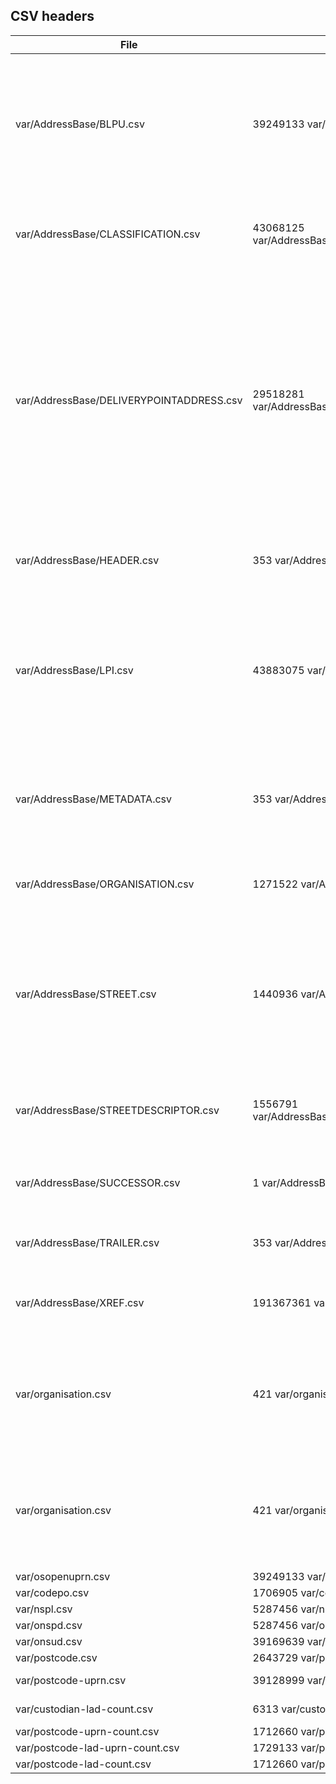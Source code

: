 ## CSV headers

| File | Lines | Size |Columns |
| --- | --- | --- |--- |
| var/AddressBase/BLPU.csv | 39249133 var/AddressBase/BLPU.csv | 5.1G | RECORD_IDENTIFIER, CHANGE_TYPE, PRO_ORDER, UPRN, LOGICAL_STATUS, BLPU_STATE, BLPU_STATE_DATE, PARENT_UPRN, X_COORDINATE, Y_COORDINATE, LATITUDE, LONGITUDE, RPC, LOCAL_CUSTODIAN_CODE, COUNTRY, START_DATE, END_DATE, LAST_UPDATE_DATE, ENTRY_DATE, ADDRESSBASE_POSTAL, POSTCODE_LOCATOR, MULTI_OCC_COUNT |
| var/AddressBase/CLASSIFICATION.csv | 43068125 var/AddressBase/CLASSIFICATION.csv | 5.0G | RECORD_IDENTIFIER, CHANGE_TYPE, PRO_ORDER, UPRN, CLASS_KEY, CLASSIFICATION_CODE, CLASS_SCHEME, SCHEME_VERSION, START_DATE, END_DATE, LAST_UPDATE_DATE, ENTRY_DATE |
| var/AddressBase/DELIVERYPOINTADDRESS.csv | 29518281 var/AddressBase/DELIVERYPOINTADDRESS.csv | 3.9G | RECORD_IDENTIFIER, CHANGE_TYPE, PRO_ORDER, UPRN, UDPRN, ORGANISATION_NAME, DEPARTMENT_NAME, SUB_BUILDING_NAME, BUILDING_NAME, BUILDING_NUMBER, DEPENDENT_THOROUGHFARE, THOROUGHFARE, DOUBLE_DEPENDENT_LOCALITY, DEPENDENT_LOCALITY, POST_TOWN, POSTCODE, POSTCODE_TYPE, DELIVERY_POINT_SUFFIX, WELSH_DEPENDENT_THOROUGHFARE, WELSH_THOROUGHFARE, WELSH_DOUBLE_DEPENDENT_LOCALITY, WELSH_DEPENDENT_LOCALITY, WELSH_POST_TOWN, PO_BOX_NUMBER, PROCESS_DATE, START_DATE, END_DATE, LAST_UPDATE_DATE, ENTRY_DATE |
| var/AddressBase/HEADER.csv | 353 var/AddressBase/HEADER.csv | 24K | RECORD_IDENTIFIER, CUSTODIAN_NAME, LOCAL_CUSTODIAN_NAME, PROCESS_DATE, VOLUME_NUMBER, ENTRY_DATE, TIME_STAMP, VERSION, FILE_TYPE |
| var/AddressBase/LPI.csv | 43883075 var/AddressBase/LPI.csv | 4.8G | RECORD_IDENTIFIER, CHANGE_TYPE, PRO_ORDER, UPRN, LPI_KEY, LANGUAGE, LOGICAL_STATUS, START_DATE, END_DATE, LAST_UPDATE_DATE, ENTRY_DATE, SAO_START_NUMBER, SAO_START_SUFFIX, SAO_END_NUMBER, SAO_END_SUFFIX, SAO_TEXT, PAO_START_NUMBER, PAO_START_SUFFIX, PAO_END_NUMBER, PAO_END_SUFFIX, PAO_TEXT, USRN, USRN_MATCH_INDICATOR, AREA_NAME, LEVEL, OFFICIAL_FLAG |
| var/AddressBase/METADATA.csv | 353 var/AddressBase/METADATA.csv | 124K | RECORD_IDENTIFIER, GAZ_NAME, GAZ_SCOPE, TER_OF_USE, LINKED_DATA, GAZ_OWNER, NGAZ_FREQ, CUSTODIAN_NAME, CUSTODIAN_UPRN, LOCAL_CUSTODIAN_CODE, CO_ORD_SYSTEM, CO_ORD_UNIT, META_DATE, CLASS_SCHEME, GAZ_DATE, LANGUAGE, CHARACTER_SET |
| var/AddressBase/ORGANISATION.csv | 1271522 var/AddressBase/ORGANISATION.csv | 116M | RECORD_IDENTIFIER, CHANGE_TYPE, PRO_ORDER, UPRN, ORG_KEY, ORGANISATION, LEGAL_NAME, START_DATE, END_DATE, LAST_UPDATE_DATE, ENTRY_DATE |
| var/AddressBase/STREET.csv | 1440936 var/AddressBase/STREET.csv | 230M | RECORD_IDENTIFIER, CHANGE_TYPE, PRO_ORDER, USRN, RECORD_TYPE, SWA_ORG_REF_NAMING, STATE, STATE_DATE, STREET_SURFACE, STREET_CLASSIFICATION, VERSION, STREET_START_DATE, STREET_END_DATE, LAST_UPDATE_DATE, RECORD_ENTRY_DATE, STREET_START_X, STREET_START_Y, STREET_START_LAT, STREET_START_LONG, STREET_END_X, STREET_END_Y, STREET_END_LAT, STREET_END_LONG, STREET_TOLERANCE |
| var/AddressBase/STREETDESCRIPTOR.csv | 1556791 var/AddressBase/STREETDESCRIPTOR.csv | 159M | RECORD_IDENTIFIER, CHANGE_TYPE, PRO_ORDER, USRN, STREET_DESCRIPTION, LOCALITY, TOWN_NAME, ADMINISTRATIVE_AREA, LANGUAGE, START_DATE, END_DATE, LAST_UPDATE_DATE, ENTRY_DATE |
| var/AddressBase/SUCCESSOR.csv | 1 var/AddressBase/SUCCESSOR.csv | 4.0K | RECORD_IDENTIFIER, CHANGE_TYPE, PRO_ORDER, UPRN, SUCC_KEY, START_DATE, END_DATE, LAST_UPDATE_DATE, ENTRY_DATE, SUCCESSOR |
| var/AddressBase/TRAILER.csv | 353 var/AddressBase/TRAILER.csv | 16K | RECORD_IDENTIFIER, NEXT_VOLUME_NUMBER, RECORD_COUNT, ENTRY_DATE, TIME_STAMP |
| var/AddressBase/XREF.csv | 191367361 var/AddressBase/XREF.csv | 18G | RECORD_IDENTIFIER, CHANGE_TYPE, PRO_ORDER, UPRN, XREF_KEY, CROSS_REFERENCE, VERSION, SOURCE, START_DATE, END_DATE, LAST_UPDATE_DATE, ENTRY_DATE |
| var/organisation.csv | 421 var/organisation.csv | 156K | organisation, wikidata, name, website, twitter, statistical-geography, boundary, toid, opendatacommunities, opendatacommunities-area, billing-authority, census-area, local-authority-type, combined-authority, esd-inventories, local-resilience-forum, region, addressbase-custodian, start-date, end-date |
| var/organisation.csv | 421 var/organisation.csv | 156K | organisation, wikidata, name, website, twitter, statistical-geography, boundary, toid, opendatacommunities, opendatacommunities-area, billing-authority, census-area, local-authority-type, combined-authority, esd-inventories, local-resilience-forum, region, addressbase-custodian, start-date, end-date |
| var/osopenuprn.csv | 39249133 var/osopenuprn.csv | 1.3G | uprn, latitude, longitude |
| var/codepo.csv | 1706905 var/codepo.csv | 53M | postcode, easting, northing, codepo |
| var/nspl.csv | 5287456 var/nspl.csv | 93M | postcode, nspl |
| var/onspd.csv | 5287456 var/onspd.csv | 93M | postcode, onspd |
| var/onsud.csv | 39169639 var/onsud.csv | 813M | uprn, onsud |
| var/postcode.csv | 2643729 var/postcode.csv | 92M | postcode, codepo, onspd, nspl |
| var/postcode-uprn.csv | 39128999 var/postcode-uprn.csv | 2.5G | postcode, uprn, addressbase-custodian, onsud, codepo, onspd, nspl |
| var/custodian-lad-count.csv | 6313 var/custodian-lad-count.csv | 172K | addressbase-custodian, onsud, onspd, count |
| var/postcode-uprn-count.csv | 1712660 var/postcode-uprn-count.csv | 19M | count, postcode |
| var/postcode-lad-uprn-count.csv | 1729133 var/postcode-lad-uprn-count.csv | 52M | postcode, onspd, onsud, count |
| var/postcode-lad-count.csv | 1712660 var/postcode-lad-count.csv | 18M | count, postcode |
